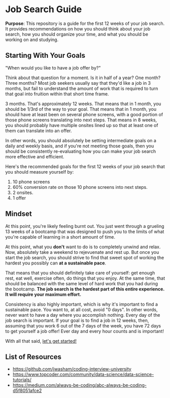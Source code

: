 # Job Search Guide

**Purpose**: This repository is a guide for the first 12 weeks of your job search. It provides recommendations on how you should think about your job search, how you should organize your time, and what you should be working on and studying. 

## Starting With Your Goals
"When would you like to have a job offer by?" 

Think about that question for a moment. Is it in half of a year? One month? Three months? Most job seekers usually say that they'd like a job in 3 months, but fail to understand the amount of work that is required to turn that goal into fruition within that short time frame. 

3 months. That's approximately 12 weeks. That means that in 1 month, you should be 1/3rd of the way to your goal. That means that in 1 month, you should have at least been on several phone screens, with a good portion of those phone screens translating into next steps. That means in 8 weeks, you should probably have multiple onsites lined up so that at least one of them can translate into an offer. 

In other words, you should absolutely be setting intermediate goals on a daily and weekly basis, and if you're not meeting those goals, then you should be consistently re-evaluating how you can make your job search more effective and efficient. 

Here's the recommended goals for the first 12 weeks of your job search that you should measure yourself by:
1. 10 phone screens
2. 60% conversion rate on those 10 phone screens into next steps.
3. 2 onsites.
4. 1 offer 

## Mindset
At this point, you're likely feeling burnt out. You just went through a grueling 13 weeks of a bootcamp that was designed to push you to the limits of what you're capable of learning in a short amount of time. 

At this point, what you **don't** want to do is to completely unwind and relax. Now, absolutely take a weekend to rejevuenate and rest up. But once you start the job search, you should strive to find that sweet spot of working the hardest you possibly can **at a sustainable pace**.

That means that you should definitely take care of yourself: get enough rest, eat well, exercise often, do things that you enjoy. At the same time, that should be balanced with the same level of hard work that you had during the bootcamp. **The job search is the hardest part of this entire experience. It will require your maximum effort.**

Consistency is also highly important, which is why it's important to find a sustainable pace. You want to, at all cost, avoid "0 days". In other words, never want to have a day where you accomplish nothing. Every day of the job search is important. If your goal is to find a job in 12 weeks, then, assuming that you work 6 out of the 7 days of the week, you have 72 days to get yourself a job offer! Ever day and every hour counts and is important!

With all that said, [let's get started!](./getting-started.md)

## List of Resources

* https://github.com/jwasham/coding-interview-university
* https://www.topcoder.com/community/data-science/data-science-tutorials/
* https://medium.com/always-be-coding/abc-always-be-coding-d5f8051afce2